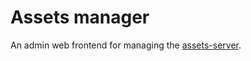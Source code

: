 Assets manager
===

An admin web frontend for managing the [assets-server](/canonicalltd/assets-server).

